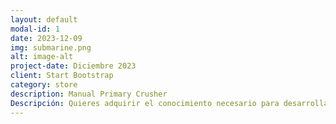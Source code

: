 ```yaml
---
layout: default
modal-id: 1
date: 2023-12-09
img: submarine.png
alt: image-alt
project-date: Diciembre 2023
client: Start Bootstrap
category: store
description: Manual Primary Crusher 
Descripción: Quieres adquirir el conocimiento necesario para desarrollar tu trabajo en el mantenimiento de Chancadoras Giratorias.  
---
```



